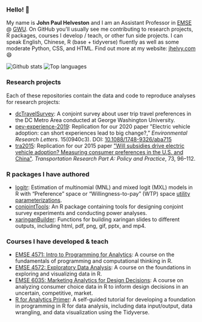 ### Hello! 👋

My name is **John Paul Helveston** and I am an Assistant Professor in [EMSE](https://www.emse.seas.gwu.edu/) @ [GWU](https://www.gwu.edu/). On GitHub you'll usually see me contributing to research projects, R packages, courses I develop / teach, or other fun side projects. I can speak English, Chinese, R (base + tidyverse) fluently as well as some moderate Python, CSS, and HTML. Find out more at my website: [jhelvy.com](https://jhelvy.com/) 😄

![Github stats](https://github-readme-stats.vercel.app/api?username=jhelvy&theme=vue-dark&show_icons=true)
![Top languages](https://github-readme-stats.vercel.app/api/top-langs/?username=jhelvy&theme=vue-dark&hide=html,JavaScript,CSS&layout=compact&langs_count=10)

### Research projects 

Each of these repositories contain the data and code to reproduce analyses for research projects:

- [dcTravelSurvey](https://github.com/jhelvy/dcTravelSurvey): A conjoint survey about user trip travel preferences in the DC Metro Area conducted at George Washington University.
- [pev-experience-2019](https://github.com/jhelvy/pev-experience-2019): Replication for our 2020 paper "Electric vehicle adoption: can short experiences lead to big change?,” _Environmental Research Letters_. 15(0940c3). DOI: [10.1088/1748-9326/aba715](https://doi.org/10.1088/1748-9326/aba715)
- [tra2015](https://github.com/jhelvy/tra2015): Replication for our 2015 paper ["Will subsidies drive electric vehicle adoption? Measuring consumer preferences in the U.S. and China"](https://www.researchgate.net/publication/272297857_Will_subsidies_drive_electric_vehicle_adoption_Measuring_consumer_preferences_in_the_US_and_China). _Transportation Research Part A: Policy and Practice_, 73, 96–112.

### R packages I have authored

- [logitr](https://jhelvy.github.io/logitr/): Estimation of multinomial (MNL) and mixed logit (MXL) models in R with “Preference” space or “Willingness-to-pay” (WTP) space [utility parameterizations](https://jhelvy.github.io/logitr/articles/utility_models.html).
- [conjointTools](https://jhelvy.github.io/conjointTools/): An R package containing tools for designing conjoint survey experiments and conducting power analyses.
- [xaringanBuilder](https://jhelvy.github.io/xaringanBuilder/): Functions for building xaringan slides to different outputs, including html, pdf, png, gif, pptx, and mp4.

### Courses I have developed & teach

- [EMSE 4571: Intro to Programming for Analytics](https://p4a.seas.gwu.edu/): A course on the fundamentals of programming and computational thinking in R.
- [EMSE 4572: Exploratory Data Analysis](https://eda.seas.gwu.edu/): A course on the foundations in exploring and visualizing data in R.
- [EMSE 6035: Marketing Analytics for Design Decisions](https://madd.seas.gwu.edu/): A course on analyzing consumer choice data in R to inform design decisions in an uncertain, competitive, market.
- [R for Analytics Primer](https://jhelvy.github.io/r4aPrimer/): A self-guided tutorial for developing a foundation in programming in R for data analysis, including data input/output, data wrangling, and data visualization using the Tidyverse.
